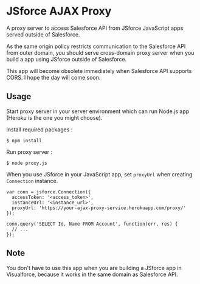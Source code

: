# JSforce AJAX Proxy

A proxy server to access Salesforce API from JSforce JavaScript apps served outside of Salesforce.

As the same origin policy restricts communication to the Salesforce API from outer domain,
you should serve cross-domain proxy server when you build a app using JSforce outside of Salesforce.

This app will become obsolete immediately when Salesforce API supports CORS.
I hope the day will come soon.

## Usage

Start proxy server in your server environment which can run Node.js app (Heroku is the one you might choose).

Install required packages :

```
$ npm install
```

Run proxy server :

```
$ node proxy.js
```

When you use JSforce in your JavaScript app, set `proxyUrl` when creating `Connection` instance. 

```
var conn = jsforce.Connection({
  accessToken: '<access_token>',
  instanceUrl: '<instance_url>',
  proxyUrl: 'https://your-ajax-proxy-service.herokuapp.com/proxy/'
});

conn.query('SELECT Id, Name FROM Account', function(err, res) {
  // ...
});
```

## Note

You don't have to use this app when you are building a JSforce app in Visualforce,
because it works in the same domain as Salesforce API.
